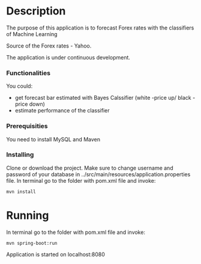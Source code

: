 # Description


The purpose of this application is to forecast Forex rates with the classifiers of Machine Learning


Source of the Forex rates - Yahoo.

The application is under continuous development.



### Functionalities

You could:
* get forecast bar estimated with Bayes Calssifier (white -price up/ black - price down)
* estimate performance of the classifier




### Prerequisities

You need to install MySQL and Maven



### Installing

Clone or download the project. Make sure to change username and password of your database in ../src/main/resources/application.properties file.
In terminal go to the folder with pom.xml file and invoke:



```
mvn install
```


# Running

In terminal go to the folder with pom.xml file and invoke:

```
mvn spring-boot:run
```

Application is started on localhost:8080


